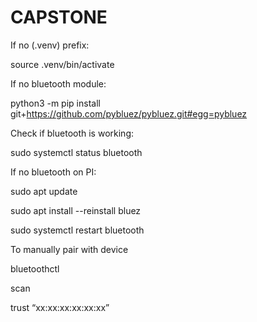 # CAPSTONE

If no (.venv) prefix:

source .venv/bin/activate

If no bluetooth module:

python3 -m pip install git+https://github.com/pybluez/pybluez.git#egg=pybluez

Check if bluetooth is working:

sudo systemctl status bluetooth

If no bluetooth on PI:

sudo apt update

sudo apt install --reinstall bluez

sudo systemctl restart bluetooth

To manually pair with device

bluetoothctl

scan

trust “xx:xx:xx:xx:xx:xx”